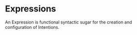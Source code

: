 # Expressions

An Expression is functional syntactic sugar for the creation and configuration of Intentions.

